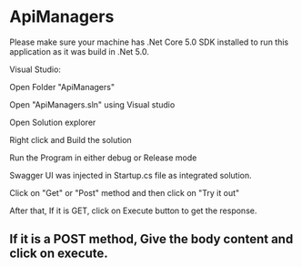 # ApiManagers
Please make sure your machine has .Net Core 5.0 SDK installed to run this application as it was build in .Net 5.0.

Visual Studio:

Open Folder "ApiManagers"

Open "ApiManagers.sln" using Visual studio

 Open Solution explorer

Right click and Build the solution 

Run the Program in either debug or Release mode 

Swagger UI was injected in Startup.cs file as integrated solution.

Click on "Get" or "Post" method and then click on "Try it out"

After that, If it is GET, click on Execute button to get the response.

If it is a POST method, Give the body content and click on execute.
-- 
